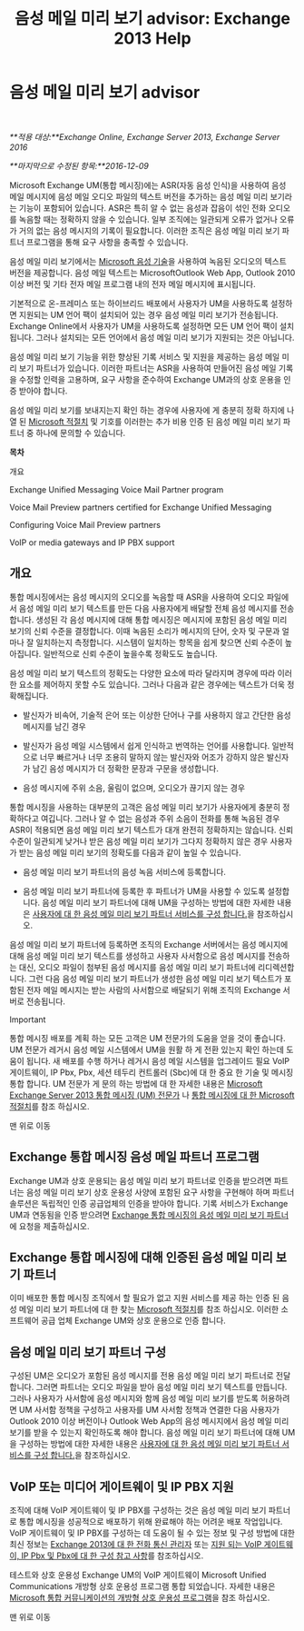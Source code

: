 ﻿---
title: '음성 메일 미리 보기 advisor: Exchange 2013 Help'
TOCTitle: 음성 메일 미리 보기 advisor
ms:assetid: 0957dd54-df6d-4b50-9db5-4757f548b899
ms:mtpsurl: https://technet.microsoft.com/ko-kr/library/Ee364730(v=EXCHG.150)
ms:contentKeyID: 51407663
ms.date: 05/22/2018
mtps_version: v=EXCHG.150
ms.translationtype: MT
---

# 음성 메일 미리 보기 advisor

 

_**적용 대상:**Exchange Online, Exchange Server 2013, Exchange Server 2016_

_**마지막으로 수정된 항목:**2016-12-09_

Microsoft Exchange UM(통합 메시징)에는 ASR(자동 음성 인식)을 사용하여 음성 메일 메시지에 음성 메일 오디오 파일의 텍스트 버전을 추가하는 음성 메일 미리 보기라는 기능이 포함되어 있습니다. ASR은 특히 알 수 없는 음성과 잡음이 섞인 전화 오디오를 녹음할 때는 정확하지 않을 수 있습니다. 일부 조직에는 일관되게 오류가 없거나 오류가 거의 없는 음성 메시지의 기록이 필요합니다. 이러한 조직은 음성 메일 미리 보기 파트너 프로그램을 통해 요구 사항을 충족할 수 있습니다.

음성 메일 미리 보기에서는 [Microsoft 음성 기술](http://go.microsoft.com/fwlink/p/?linkid=187348)을 사용하여 녹음된 오디오의 텍스트 버전을 제공합니다. 음성 메일 텍스트는 MicrosoftOutlook Web App, Outlook 2010 이상 버전 및 기타 전자 메일 프로그램 내의 전자 메일 메시지에 표시됩니다.

기본적으로 온-프레미스 또는 하이브리드 배포에서 사용자가 UM을 사용하도록 설정하면 지원되는 UM 언어 팩이 설치되어 있는 경우 음성 메일 미리 보기가 전송됩니다. Exchange Online에서 사용자가 UM을 사용하도록 설정하면 모든 UM 언어 팩이 설치됩니다. 그러나 설치되는 모든 언어에서 음성 메일 미리 보기가 지원되는 것은 아닙니다.

음성 메일 미리 보기 기능을 위한 향상된 기록 서비스 및 지원을 제공하는 음성 메일 미리 보기 파트너가 있습니다. 이러한 파트너는 ASR을 사용하여 만들어진 음성 메일 기록을 수정할 인력을 고용하며, 요구 사항을 준수하여 Exchange UM과의 상호 운용을 인증 받아야 합니다.

음성 메일 미리 보기를 보내지는지 확인 하는 경우에 사용자에 게 충분히 정확 하지에 나열 된 [Microsoft 적절치](https://go.microsoft.com/fwlink/p/?linkid=281966) 및 기호를 이러한는 추가 비용 인증 된 음성 메일 미리 보기 파트너 중 하나에 문의할 수 있습니다.

**목차**

개요

Exchange Unified Messaging Voice Mail Partner program

Voice Mail Preview partners certified for Exchange Unified Messaging

Configuring Voice Mail Preview partners

VoIP or media gateways and IP PBX support

## 개요

통합 메시징에서는 음성 메시지의 오디오를 녹음할 때 ASR을 사용하여 오디오 파일에서 음성 메일 미리 보기 텍스트를 만든 다음 사용자에게 배달할 전체 음성 메시지를 전송합니다. 생성된 각 음성 메시지에 대해 통합 메시징은 메시지에 포함된 음성 메일 미리 보기의 신뢰 수준을 결정합니다. 이때 녹음된 소리가 메시지의 단어, 숫자 및 구문과 얼마나 잘 일치하는지 측정합니다. 시스템이 일치하는 항목을 쉽게 찾으면 신뢰 수준이 높아집니다. 일반적으로 신뢰 수준이 높을수록 정확도도 높습니다.

음성 메일 미리 보기 텍스트의 정확도는 다양한 요소에 따라 달라지며 경우에 따라 이러한 요소를 제어하지 못할 수도 있습니다. 그러나 다음과 같은 경우에는 텍스트가 더욱 정확해집니다.

  - 발신자가 비속어, 기술적 은어 또는 이상한 단어나 구를 사용하지 않고 간단한 음성 메시지를 남긴 경우

  - 발신자가 음성 메일 시스템에서 쉽게 인식하고 번역하는 언어를 사용합니다. 일반적으로 너무 빠르거나 너무 조용히 말하지 않는 발신자와 어조가 강하지 않은 발신자가 남긴 음성 메시지가 더 정확한 문장과 구문을 생성합니다.

  - 음성 메시지에 주위 소음, 울림이 없으며, 오디오가 끊기지 않는 경우

통합 메시징을 사용하는 대부분의 고객은 음성 메일 미리 보기가 사용자에게 충분히 정확하다고 여깁니다. 그러나 알 수 없는 음성과 주위 소음이 전화를 통해 녹음된 경우 ASR이 적용되면 음성 메일 미리 보기 텍스트가 대개 완전히 정확하지는 않습니다. 신뢰 수준이 일관되게 낮거나 받은 음성 메일 미리 보기가 그다지 정확하지 않은 경우 사용자가 받는 음성 메일 미리 보기의 정확도를 다음과 같이 높일 수 있습니다.

  - 음성 메일 미리 보기 파트너의 음성 녹음 서비스에 등록합니다.

  - 음성 메일 미리 보기 파트너에 등록한 후 파트너가 UM을 사용할 수 있도록 설정합니다. 음성 메일 미리 보기 파트너에 대해 UM을 구성하는 방법에 대한 자세한 내용은 [사용자에 대 한 음성 메일 미리 보기 파트너 서비스를 구성 합니다.](configure-voice-mail-preview-partner-services-for-users-exchange-2013-help.md)을 참조하십시오.

음성 메일 미리 보기 파트너에 등록하면 조직의 Exchange 서버에서는 음성 메시지에 대해 음성 메일 미리 보기 텍스트를 생성하고 사용자 사서함으로 음성 메시지를 전송하는 대신, 오디오 파일이 첨부된 음성 메시지를 음성 메일 미리 보기 파트너에 리디렉션합니다. 그런 다음 음성 메일 미리 보기 파트너가 생성한 음성 메일 미리 보기 텍스트가 포함된 전자 메일 메시지는 받는 사람의 사서함으로 배달되기 위해 조직의 Exchange 서버로 전송됩니다.


> [!IMPORTANT]
> 통합 메시징 배포를 계획 하는 모든 고객은 UM 전문가의 도움을 얻을 것이 좋습니다. UM 전문가 레거시 음성 메일 시스템에서 UM을 원활 하 게 전환 있는지 확인 하는데 도움이 됩니다. 새 배포를 수행 하거나 레거시 음성 메일 시스템을 업그레이드 필요 VoIP 게이트웨이, IP Pbx, Pbx, 세션 테두리 컨트롤러 (Sbc)에 대 한 중요 한 기술 및 메시징 통합 합니다. UM 전문가 게 문의 하는 방법에 대 한 자세한 내용은 <A href="http://go.microsoft.com/fwlink/p/?linkid=262708">Microsoft Exchange Server 2013 통합 메시징 (UM) 전문가</A> 나 <A href="https://go.microsoft.com/fwlink/p/?linkid=261951">통합 메시징에 대 한 Microsoft 적절치</A>를 참조 하십시오.



맨 위로 이동

## Exchange 통합 메시징 음성 메일 파트너 프로그램

Exchange UM과 상호 운용되는 음성 메일 미리 보기 파트너로 인증을 받으려면 파트너는 음성 메일 미리 보기 상호 운용성 사양에 포함된 요구 사항을 구현해야 하며 파트너 솔루션은 독립적인 인증 공급업체의 인증을 받아야 합니다. 기록 서비스가 Exchange UM과 연동됨을 인증 받으려면 [Exchange 통합 메시징의 음성 메일 미리 보기 파트너](mailto:vmppp@microsoft.com)에 요청을 제출하십시오.

## Exchange 통합 메시징에 대해 인증된 음성 메일 미리 보기 파트너

이미 배포한 통합 메시징 조직에서 할 필요가 없고 지원 서비스를 제공 하는 인증 된 음성 메일 미리 보기 파트너에 대 한 찾는 [Microsoft 적절치](https://go.microsoft.com/fwlink/p/?linkid=281966)를 참조 하십시오. 이러한 소프트웨어 공급 업체 Exchange UM와 상호 운용으로 인증 합니다.

## 음성 메일 미리 보기 파트너 구성

구성된 UM은 오디오가 포함된 음성 메시지를 전용 음성 메일 미리 보기 파트너로 전달합니다. 그러면 파트너는 오디오 파일을 받아 음성 메일 미리 보기 텍스트를 만듭니다. 그러나 사용자가 사서함에 음성 메시지와 함께 음성 메일 미리 보기를 받도록 허용하려면 UM 사서함 정책을 구성하고 사용자를 UM 사서함 정책과 연결한 다음 사용자가 Outlook 2010 이상 버전이나 Outlook Web App의 음성 메시지에서 음성 메일 미리 보기를 받을 수 있는지 확인하도록 해야 합니다. 음성 메일 미리 보기 파트너에 대해 UM을 구성하는 방법에 대한 자세한 내용은 [사용자에 대 한 음성 메일 미리 보기 파트너 서비스를 구성 합니다.](configure-voice-mail-preview-partner-services-for-users-exchange-2013-help.md)을 참조하십시오.

## VoIP 또는 미디어 게이트웨이 및 IP PBX 지원

조직에 대해 VoIP 게이트웨이 및 IP PBX를 구성하는 것은 음성 메일 미리 보기 파트너로 통합 메시징을 성공적으로 배포하기 위해 완료해야 하는 어려운 배포 작업입니다. VoIP 게이트웨이 및 IP PBX를 구성하는 데 도움이 될 수 있는 정보 및 구성 방법에 대한 최신 정보는 [Exchange 2013에 대 한 전화 통신 관리자](telephony-advisor-for-exchange-2013-exchange-2013-help.md) 또는 [지원 되는 VoIP 게이트웨이, IP Pbx 및 Pbx에 대 한 구성 참고 사항](configuration-notes-for-supported-voip-gateways-ip-pbxs-and-pbxs-exchange-2013-help.md)를 참조하십시오.

테스트와 상호 운용성 Exchange UM의 VoIP 게이트웨이 Microsoft Unified Communications 개방형 상호 운용성 프로그램 통합 되었습니다. 자세한 내용은 [Microsoft 통합 커뮤니케이션의 개방형 상호 운용성 프로그램](https://go.microsoft.com/fwlink/p/?linkid=132071)을 참조 하십시오.

맨 위로 이동

